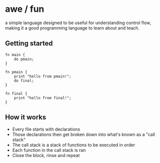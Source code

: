 # awe / fun

a simple language designed to be useful for understanding control flow, making
it a good programming language to learn about and teach.

## Getting started

```fun
fn main {
    do pmain;
}

fn pmain {
    print "hello from pmain!";
    do final;
}

fn final {
    print "hello from final!";
}

```

## How it works

* Every file starts with declarations
* Those declarations then get broken down into what's known as a "call stack"
* The call stack is a stack of functions to be executed in order
* Each function in the call stack is ran
* Close the block, rinse and repeat
